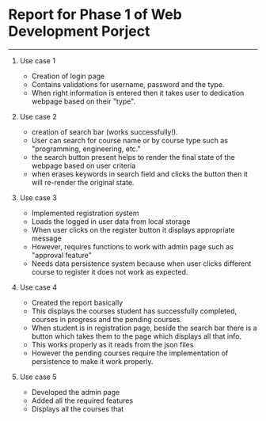 # Report for Phase 1 of Web Development Porject
-----------------------------------------------

1. Use case 1
   - Creation of login page
   - Contains validations for username, password and the type.
   - When right information is entered then it takes user to dedication webpage based on their "type".

2. Use case 2
   - creation of search bar (works successfully!). 
   - User can search for course name or by course type such as "programming, engineering, etc."
   - the search button present helps to render the final state of the webpage based on user criteria
   - when erases keywords in search field and clicks the button then it will re-render the original state.

3. Use case 3
   - Implemented registration system
   - Loads the logged in user data from local storage
   - When user clicks on the register button it displays appropriate message
   - However, requires functions to work with admin page such as "approval feature"
   - Needs data persistence system because when user clicks different course to register it does not work as expected.
  
4. Use case 4
   - Created the report basically
   - This displays the courses student has successfully completed, courses in progress and the pending courses.
   - When student is in registration page, beside the search bar there is a button which takes them to the page which displays all that info.
   - This works properly as it reads from the json files
   - However the pending courses require the implementation of persistence to make it work properly.

5. Use case 5
   - Developed the admin page
   - Added all the required features
   - Displays all the courses that 
